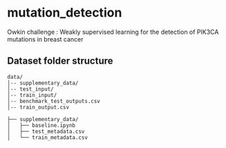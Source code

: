 # mutation_detection
Owkin challenge : Weakly supervised learning for the detection of PIK3CA mutations in breast cancer

## Dataset folder structure

```
data/
│-- supplementary_data/
│-- test_input/
│-- train_input/
│-- benchmark_test_outputs.csv
│-- train_output.csv
```

```git
├── supplementary_data/
│   ├── baseline.ipynb
│   ├── test_metadata.csv
│   └── train_metadata.csv
```	
